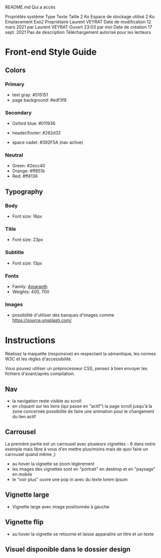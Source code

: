 README.md
Qui a accès

Propriétés système
Type
Texte
Taille
2 Ko
Espace de stockage utilisé
2 Ko
Emplacement
Exo2
Propriétaire
Laurent VEYRAT
Date de modification
12 mars 2021 par Laurent VEYRAT
Ouvert
23:03 par moi
Date de création
17 sept. 2021
Pas de description
Téléchargement autorisé pour les lecteurs

# Front-end Style Guide

## Colors

### Primary

- text gray: #515151
- page background: #edf3f8

### Secondary

- Oxford blue: #011936
- header/footer: #282d32

- space cadet: #392F5A (nav active)

### Neutral

- Green: #2ecc40
- Orange: #ff851b
- Red: #ff4136

## Typography

### Body

- Font size: 16px

### Title

- Font size: 23px

### Subtitle

- Font size: 13px

### Fonts

- Family: [Amaranth](https://fonts.google.com/specimen/Amaranth)
- Weights: 400, 700

### Images

- possibilité d'utiliser des banques d'images comme https://source.unsplash.com/

# Instructions

Réalisez la maquette (responsive) en respectant la sémantique, les normes W3C et les règles d'accessibilité.

Vous pouvez utiliser un préprocesseur CSS, pensez à bien envoyer les fichiers d'avant/après compilation.

## Nav

- la navigation reste visible au scroll
- en cliquant sur les liens (qui passe en "actif") la page scroll jusqu'à la zone concernée
  possibilité de faire une animation pour le changement du lien actif

## Carrousel

La première partie est un carrousel avec plusieurs vignettes - 6 dans notre exemple mais libre à vous d'en mettre plus/moins mais de quoi faire un carrousel quand même ;)

- au hover la vignette se zoom légèrement
- les images des vignettes sont en "portrait" en desktop et en "paysage" en mobile
- le "voir plus" ouvre une pop in avec du texte lorem ipsum

## Vignette large

- Vignette large avec image positionnée à gauche

## Vignette flip

- au hover la vignette se retourne et laisse apparaitre un titre et un texte

## Visuel disponible dans le dossier design
